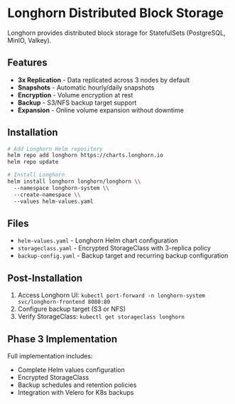 # Longhorn Distributed Block Storage

Longhorn provides distributed block storage for StatefulSets (PostgreSQL, MinIO, Valkey).

## Features

- **3x Replication** - Data replicated across 3 nodes by default
- **Snapshots** - Automatic hourly/daily snapshots
- **Encryption** - Volume encryption at rest
- **Backup** - S3/NFS backup target support
- **Expansion** - Online volume expansion without downtime

## Installation

```bash
# Add Longhorn Helm repository
helm repo add longhorn https://charts.longhorn.io
helm repo update

# Install Longhorn
helm install longhorn longhorn/longhorn \\
  --namespace longhorn-system \\
  --create-namespace \\
  --values helm-values.yaml
```

## Files

- `helm-values.yaml` - Longhorn Helm chart configuration
- `storageclass.yaml` - Encrypted StorageClass with 3-replica policy
- `backup-config.yaml` - Backup target and recurring backup configuration

## Post-Installation

1. Access Longhorn UI: `kubectl port-forward -n longhorn-system svc/longhorn-frontend 8080:80`
2. Configure backup target (S3 or NFS)
3. Verify StorageClass: `kubectl get storageclass longhorn`

## Phase 3 Implementation

Full implementation includes:
- Complete Helm values configuration
- Encrypted StorageClass
- Backup schedules and retention policies
- Integration with Velero for K8s backups
